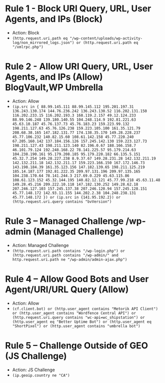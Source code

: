 # Rule 1 - Block URI Query, URL, User Agents, and IPs (Block)
* Action: Block 
* ```(http.request.uri.path eq "/wp-content/uploads/wp-activity-log/non_mirrored_logs.json") or (http.request.uri.path eq "/xmlrpc.php")```

# Rule 2 -  Allow URI Query, URL, User Agents, and IPs (Allow) BlogVault,WP Umbrella
* Action: Allow
* ```(ip.src in { 88.99.145.111 88.99.145.112 195.201.197.31 136.243.130.174 144.76.236.242 136.243.130.52 116.202.131.150 116.202.233.15 116.202.193.3 168.119.2.157 49.12.124.233 88.99.146.248 139.180.140.55 104.248.114.9 192.81.221.63 45.63.10.187 45.76.137.73 45.76.183.23 159.223.99.132 198.211.127.63 45.76.126.238 159.223.105.100 161.35.121.79 208.68.38.165 147.182.131.77 174.138.35.170 149.28.228.237 45.77.106.232 140.82.15.60 108.61.142.158 45.77.220.240 67.205.160.142 137.184.156.126 157.245.142.130 159.223.127.73 198.211.127.43 198.211.123.140 82.196.0.67 188.166.158.7 46.101.79.124 192.248.168.22 78.141.225.57 95.179.214.63 104.238.190.161 95.179.208.185 95.179.220.182 66.135.5.151 45.32.7.254 149.28.227.238 8.9.37.67 149.28.231.28 142.132.211.19 142.132.211.18 142.132.211.17 159.223.166.150 167.172.146.73 143.198.184.39 161.35.123.156 147.182.139.65 198.211.125.219 185.14.187.177 192.81.222.35 209.97.131.196 209.97.135.165 104.238.170.64 78.141.244.3 217.69.0.229 45.63.115.86 108.61.123.152 45.32.144.195 140.82.12.121 45.77.99.218 45.63.11.48 149.28.45.216 209.222.10.118 147.182.130.252 149.28.62.18 207.246.127.103 157.245.137.38 207.246.120.94 157.245.128.151 45.77.148.172 142.93.11.155 144.202.2.38 104.248.238.131 45.77.148.172 }) or (ip.src in {141.95.192.2}) or (http.request.uri.query contains "bvVersion")```

# Rule 3 – Managed Challenge /wp-admin (Managed Challenge)
* Action: Managed Challenge
* ```(http.request.uri.path contains "/wp-login.php") or (http.request.uri.path contains "/wp-admin/" and http.request.uri.path ne "/wp-admin/admin-ajax.php")```

# Rule 4 – Allow Good Bots and User Agent/URI/URL Query (Allow)
* Action: Allow
* ```(cf.client.bot) or (http.user_agent contains "Metorik API Client") or (http.user_agent contains "Wordfence Central API") or (http.request.uri.query contains "wc-api=wc_shipstation") or (http.user_agent eq "Better Uptime Bot") or (http.user_agent eq "ShortPixel") or (http.user_agent contains "umbrella bot")```

# Rule 5 – Challenge Outside of GEO (JS Challenge)
* Action: JS Challenge
* ```(ip.geoip.country ne "CA")```
